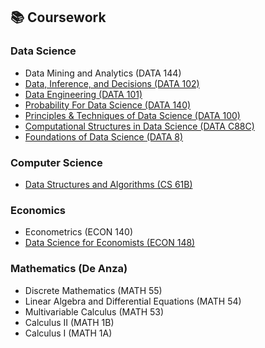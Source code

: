 ---
---

## 📚 Coursework

### Data Science
- Data Mining and Analytics (DATA 144)
- [Data, Inference, and Decisions (DATA 102)](https://data102.org/sp24/)
- [Data Engineering (DATA 101)](https://www.data101.org/fa23)
- [Probability For Data Science (DATA 140)](http://prob140.org/)
- [Principles & Techniques of Data Science (DATA 100)](https://ds100.org/sp23/)
- [Computational Structures in Data Science (DATA C88C)](https://c88c.org/fa22/)
- [Foundations of Data Science (DATA 8)](http://www.data8.org/fa22/)

### Computer Science
- [Data Structures and Algorithms (CS 61B)](https://fa22.datastructur.es/)

### Economics
- Econometrics (ECON 140)
- [Data Science for Economists (ECON 148)](https://www.econ148.org/sp24/)

### Mathematics (De Anza)
- Discrete Mathematics (MATH 55)
- Linear Algebra and Differential Equations (MATH 54)
- Multivariable Calculus (MATH 53)
- Calculus II (MATH 1B)
- Calculus I (MATH 1A)
